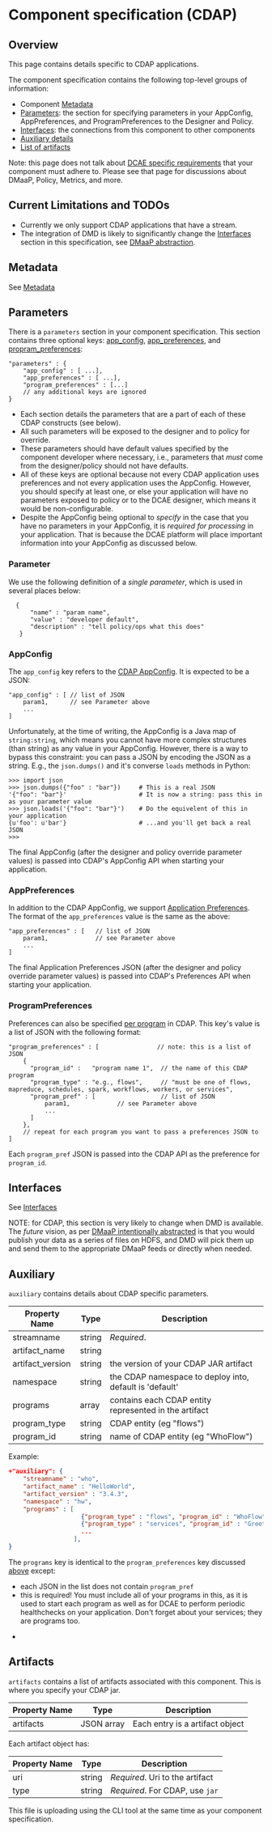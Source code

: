 # Component specification (CDAP)

## Overview

This page contains details specific to CDAP applications.

The component specification contains the following top-level groups of information:

* Component [Metadata](#metadata)
* [Parameters](#Parameters): the section for specifying parameters in your AppConfig, AppPreferences, and ProgramPreferences to the Designer and Policy. 
* [Interfaces](#interfaces): the connections from this component to other components
* [Auxiliary details](#auxiliary)
* [List of artifacts](#artifacts)

Note: this page does not talk about [DCAE specific requirements](/components/component-type-cdap.md) that your component must adhere to. Please see that page for discussions about DMaaP, Policy, Metrics, and more.  

## Current Limitations and TODOs

* Currently we only support CDAP applications that have a stream.
* The integration of DMD is likely to significantly change the [Interfaces](#interfaces) section in this specification, see [DMaaP abstraction](/components/component-type-cdap.md#dmaap-abstraction).

## Metadata

See [Metadata](common-specification.md#metadata)

## Parameters

There is a `parameters` section in your component specification. This section contains three optional keys: [app_config](#appconfig), [app_preferences](#apppreferences), and [propram_preferences](#prorgram_preferences):
```
"parameters" : {
    "app_config" : [ ...],               
    "app_preferences" : [ ...],          
    "program_preferences" : [...]
    // any additional keys are ignored
}
```

* Each section details the parameters that are a part of each of these CDAP constructs (see below).
* All such parameters will be exposed to the designer and to policy for override. 
* These parameters should have default values specified by the component developer where necessary, i.e., parameters that _must_ come from the designer/policy should not have defaults. 
* All of these keys are optional because not every CDAP application uses preferences and not every application uses the AppConfig. However, you should specify at least one, or else your application will have no parameters exposed to policy or to the DCAE designer, which means it would be non-configurable. 
* Despite the AppConfig being optional to *specify* in the case that you have no parameters in your AppConfig, it is *required for processing* in your application. That is because the DCAE platform will place important information into your AppConfig as discussed below. 

### Parameter
We use the following definition of a _single parameter_, which is used in several places below:
```
  {
      "name" : "param name",
      "value" : "developer default",
      "description" : "tell policy/ops what this does"
   }
```

### AppConfig

The `app_config` key refers to the [CDAP AppConfig](http://docs.cask.co/cdap/current/en/reference-manual/http-restful-api/configuration.html). It is expected to be a JSON:
```
"app_config" : [ // list of JSON
    param1,      // see Parameter above
    ...
]
```
Unfortunately, at the time of writing, the AppConfig is a Java map of `string:string`, which means you cannot have more complex structures (than string) as any value in your AppConfig.  However, there is a way to bypass this constraint: you can pass a JSON by encoding the JSON as a string. E.g., the `json.dumps()` and it's converse `loads` methods in Python:
```
>>> import json
>>> json.dumps({"foo" : "bar"})     # This is a real JSON
'{"foo": "bar"}'                    # It is now a string: pass this in as your parameter value
>>> json.loads('{"foo": "bar"}')    # Do the equivelent of this in your application
{u'foo': u'bar'}                    # ...and you'll get back a real JSON 
>>>
```

The final AppConfig (after the designer and policy override parameter values) is passed into CDAP's AppConfig API when starting your application. 

### AppPreferences

In addition to the CDAP AppConfig, we support [Application Preferences](http://docs.cask.co/cdap/current/en/reference-manual/http-restful-api/preferences.html#set-preferences). 
The format of the `app_preferences` value  is the same as the above:
```
"app_preferences" : [   // list of JSON
    param1,             // see Parameter above
    ...
]
```

The final Application Preferences JSON (after the designer and policy override parameter values) is passed into CDAP's Preferences API when starting your application. 

### ProgramPreferences

Preferences can also be specified [per program](http://docs.cask.co/cdap/current/en/reference-manual/http-restful-api/lifecycle.html#program-lifecycle) in CDAP. This key's value is a list of JSON with the following format:
```
"program_preferences" : [                // note: this is a list of JSON 
    {
      "program_id" :   "program name 1",  // the name of this CDAP program
      "program_type" : "e.g., flows",     // "must be one of flows, mapreduce, schedules, spark, workflows, workers, or services",
      "program_pref" : [                  // list of JSON
          param1,             // see Parameter above
          ...
      ]
    },
    // repeat for each program you want to pass a preferences JSON to
]
```
Each `program_pref` JSON is passed into the CDAP API as the preference for `program_id`. 

## Interfaces
See [Interfaces](common-specification.md#interfaces)

NOTE: for CDAP, this section is very likely to change when DMD  is available. 
The _future_ vision, as per [DMaaP intentionally abstracted](/components/component-type-cdap.md#dmaap-abstraction) is that you would publish your data as a series of files on HDFS, and DMD will pick them up and send them to the appropriate DMaaP feeds or directly when needed. 

## Auxiliary

`auxiliary` contains details about CDAP specific parameters.

Property Name | Type | Description
------------- | ---- | -----------
streamname | string | *Required*. 
artifact_name | string | 
artifact_version | string | the version of your CDAP JAR artifact
namespace | string | the CDAP namespace to deploy into, default is 'default'
programs | array | contains each CDAP entity represented in the artifact
program_type | string | CDAP entity (eg "flows")
program_id | string | name of CDAP entity (eg "WhoFlow")

Example:

```json
+"auxiliary": {
    "streamname" : "who",
    "artifact_name" : "HelloWorld",
    "artifact_version" : "3.4.3",
    "namespace" : "hw",
    "programs" : [
                    {"program_type" : "flows", "program_id" : "WhoFlow"}, 
                    {"program_type" : "services", "program_id" : "Greeting"},
                    ...
                  ],
}
```
The `programs` key is identical to the `program_preferences` key discussed [above](#programpreferences) except:

* each JSON in the list does not contain `program_pref`
* this is required! You must include all of your programs in this, as it is used to start each program as well as for DCAE to perform periodic healthchecks on your application. Don't forget about your services; they are programs too.

+
## Artifacts

`artifacts` contains a list of artifacts associated with this component.  This is where you specify your CDAP jar.

Property Name | Type | Description
------------- | ---- | -----------
artifacts | JSON array | Each entry is a artifact object

Each artifact object has:

Property Name | Type | Description
------------- | ---- | -----------
uri | string | *Required*. Uri to the artifact
type | string | *Required*. For CDAP, use `jar`

This file is uploading using the CLI tool at the same time as your component specification. 

